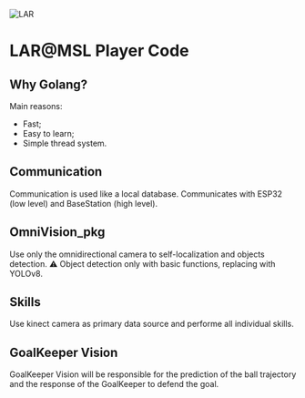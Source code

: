 ![LAR](https://github.com/MSL-LAR-MinhoTeam/2TDP/blob/main/Images/git_msl_player.png)
# LAR@MSL Player Code

## Why Golang?
Main reasons:
- Fast;
- Easy to learn;
- Simple thread system.

## Communication
Communication is used like a local database. Communicates with ESP32 (low level) and BaseStation (high level).

## OmniVision_pkg
Use only the omnidirectional camera to self-localization and objects detection.
⚠️ Object detection only with basic functions, replacing with YOLOv8.

## Skills
Use kinect camera as primary data source and performe all individual skills.

## GoalKeeper Vision
GoalKeeper Vision will be responsible for the prediction of the ball trajectory and the response of the GoalKeeper to defend the goal.

